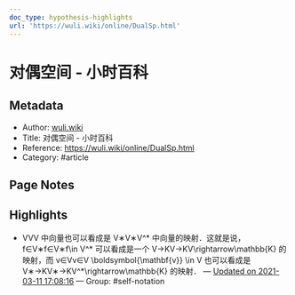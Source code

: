 ```yaml
---
doc_type: hypothesis-highlights
url: 'https://wuli.wiki/online/DualSp.html'
---
```


# 对偶空间 - 小时百科

## Metadata
- Author: [wuli.wiki]()
- Title: 对偶空间 - 小时百科
- Reference: https://wuli.wiki/online/DualSp.html
- Category: #article

## Page Notes
## Highlights
- VVV 中向量也可以看成是 V∗V∗V^* 中向量的映射．这就是说，f∈V∗f∈V∗f\in V^* 可以看成是一个 V→KV→KV\rightarrow\mathbb{K} 的映射，而 v∈Vv∈V \boldsymbol{\mathbf{v}} \in V 也可以看成是 V∗→KV∗→KV^*\rightarrow\mathbb{K} 的映射． — [Updated on 2021-03-11 17:08:16](https://hyp.is/ULsVOoJJEeugeXu7FnWghA/wuli.wiki/online/DualSp.html) — Group: #self-notation





